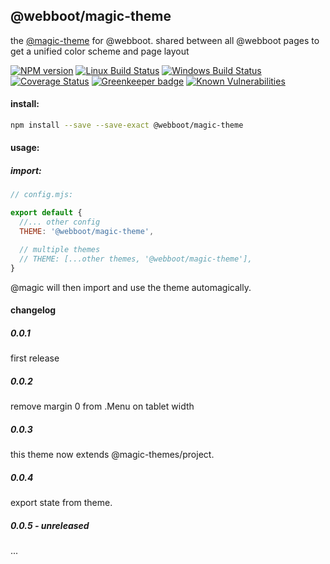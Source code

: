 ## @webboot/magic-theme

the [@magic-theme](https://magic-themes.github.io/) for @webboot.
shared between all @webboot pages to get a unified color scheme and page layout

[![NPM version][npm-image]][npm-url]
[![Linux Build Status][travis-image]][travis-url]
[![Windows Build Status][appveyor-image]][appveyor-url]
[![Coverage Status][coveralls-image]][coveralls-url]
[![Greenkeeper badge][greenkeeper-image]][greenkeeper-url]
[![Known Vulnerabilities][snyk-image]][snyk-url]

[npm-image]: https://img.shields.io/npm/v/@webboot/magic-theme.svg
[npm-url]: https://www.npmjs.com/package/@webboot/magic-theme
[travis-image]: https://img.shields.io/travis/com/webboot/magic-theme/master
[travis-url]: https://travis-ci.com/webboot/magic-theme
[appveyor-image]: https://img.shields.io/appveyor/ci/magicthemes/docs/master.svg
[appveyor-url]: https://ci.appveyor.com/project/magicthemes/docs/branch/master
[coveralls-image]: https://coveralls.io/repos/github/webboot/magic-theme/badge.svg
[coveralls-url]: https://coveralls.io/github/webboot/magic-theme
[greenkeeper-image]: https://badges.greenkeeper.io/webboot/magic-theme.svg
[greenkeeper-url]: https://badges.greenkeeper.io/webboot/magic-theme.svg
[snyk-image]: https://snyk.io/test/github/webboot/magic-theme/badge.svg
[snyk-url]: https://snyk.io/test/github/webboot/magic-theme

#### install:
```bash
npm install --save --save-exact @webboot/magic-theme
```

#### usage:

##### import:
```javascript
// config.mjs:

export default {
  //... other config
  THEME: '@webboot/magic-theme',

  // multiple themes
  // THEME: [...other themes, '@webboot/magic-theme'],
}
```

@magic will then import and use the theme automagically.

#### changelog

##### 0.0.1
first release

##### 0.0.2
remove margin 0 from .Menu on tablet width

##### 0.0.3
this theme now extends @magic-themes/project.

##### 0.0.4
export state from theme.

##### 0.0.5 - unreleased
...

